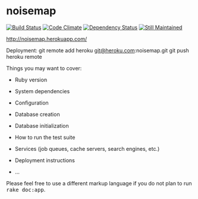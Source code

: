 noisemap
========

[![Build Status](https://travis-ci.org/lukaselmer/noisemap.png?branch=master)](https://travis-ci.org/lukaselmer/noisemap)
[![Code Climate](https://codeclimate.com/github/lukaselmer/noisemap.png)](https://codeclimate.com/github/lukaselmer/noisemap)
[![Dependency Status](https://gemnasium.com/lukaselmer/noisemap.png)](https://gemnasium.com/lukaselmer/noisemap)
[![Still Maintained](https://a248.e.akamai.net/camo.github.com/9c977523be7fce95c026a1b7d9673903f82e59cd/687474703a2f2f7374696c6c6d61696e7461696e65642e636f6d2f7374696c6c6d61696e7461696e65642f7374696c6c6d61696e7461696e65642e706e67)](http://stillmaintained.com/lukaselmer/noisemap)

http://noisemap.herokuapp.com/


Deployment:
git remote add heroku git@heroku.com:noisemap.git
git push heroku remote

Things you may want to cover:

* Ruby version

* System dependencies

* Configuration

* Database creation

* Database initialization

* How to run the test suite

* Services (job queues, cache servers, search engines, etc.)

* Deployment instructions

* ...


Please feel free to use a different markup language if you do not plan to run
<tt>rake doc:app</tt>.
